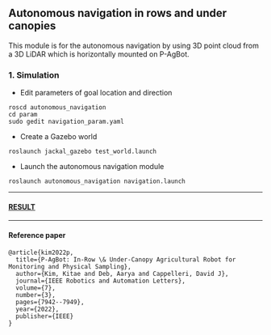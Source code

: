 ## Autonomous navigation in rows and under canopies

This module is for the autonomous navigation by using 3D point cloud from a 3D LiDAR which is horizontally mounted on P-AgBot.

### 1. Simulation
  * Edit parameters of goal location and direction 
   ```
   roscd autonomous_navigation
   cd param
   sudo gedit navigation_param.yaml
   ```
  
  * Create a Gazebo world
   ```
   roslaunch jackal_gazebo test_world.launch
   ```
  
  * Launch the autonomous navigation module
   ```
   roslaunch autonomous_navigation navigation.launch
   ```

-------------------
#### [RESULT](https://purdue0-my.sharepoint.com/:v:/g/personal/kim3686_purdue_edu/EW4aNzL6hJJCmrjP6RbLttQB6etdVL1M4PaMnTn8YVl3RQ?e=lnwIPF)

-------------------
#### Reference paper
```
@article{kim2022p,
  title={P-AgBot: In-Row \& Under-Canopy Agricultural Robot for Monitoring and Physical Sampling},
  author={Kim, Kitae and Deb, Aarya and Cappelleri, David J},
  journal={IEEE Robotics and Automation Letters},
  volume={7},
  number={3},
  pages={7942--7949},
  year={2022},
  publisher={IEEE}
}
```
